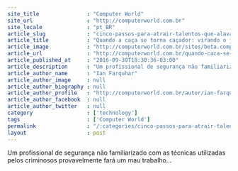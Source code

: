 ```yaml
---
site_title               : "Computer World"
site_url                 : "http://computerworld.com.br"
site_locale              : "pt_BR"
article_slug             : "cinco-passos-para-atrair-talentos-que-alavanquem-sua-estrategia-digital"
article_title            : "Quando a caça se torna caçador: virando o jogo contra os cibercriminosos"
article_image            : "http://computerworld.com.br/sites/beta.computerworld.com.br/files/news_articles/tabuleiro_de_xadrez.jpg"
article_url              : "http://computerworld.com.br/quando-caca-se-torna-cacador-virando-o-jogo-contra-os-cibercriminosos"
article_published_at     : "2016-09-30T18:30:36-03:00"
article_description      : "Um profissional de segurança não familiarizado com as técnicas utilizadas pelos criminosos provavelmente fará um mau trabalho..."
article_author_name      : "Ian Farquhar"
article_author_image     : null
article_author_biography : null
article_author_profile   : "http://computerworld.com.br/autor/ian-farquhar"
article_author_facebook  : null
article_author_twitter   : null
category                 : ['technology']
tags                     : ['Computer World']
permalink                : "/:categories/cinco-passos-para-atrair-talentos-que-alavanquem-sua-estrategia-digital/"
layout                   : post
---
```


Um profissional de segurança não familiarizado com as técnicas utilizadas pelos criminosos provavelmente fará um mau trabalho...
